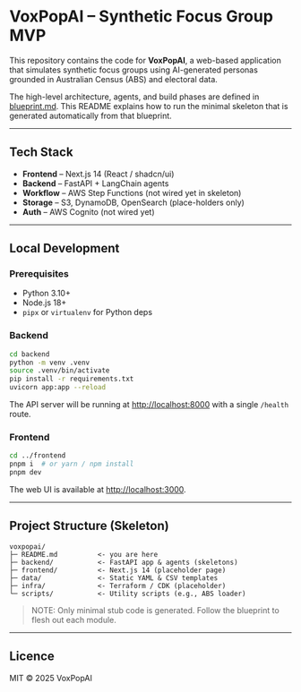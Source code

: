 # VoxPopAI – Synthetic Focus Group MVP

This repository contains the code for **VoxPopAI**, a web-based application that simulates synthetic focus groups using AI-generated personas grounded in Australian Census (ABS) and electoral data.

The high-level architecture, agents, and build phases are defined in [blueprint.md](../blueprint.md). This README explains how to run the minimal skeleton that is generated automatically from that blueprint.

---

## Tech Stack

* **Frontend** – Next.js 14 (React / shadcn/ui)
* **Backend** – FastAPI + LangChain agents
* **Workflow** – AWS Step Functions (not wired yet in skeleton)
* **Storage** – S3, DynamoDB, OpenSearch (place-holders only)
* **Auth** – AWS Cognito (not wired yet)

---

## Local Development

### Prerequisites

* Python 3.10+
* Node.js 18+
* `pipx` or `virtualenv` for Python deps

### Backend

```bash
cd backend
python -m venv .venv
source .venv/bin/activate
pip install -r requirements.txt
uvicorn app:app --reload
```

The API server will be running at <http://localhost:8000> with a single `/health` route.

### Frontend

```bash
cd ../frontend
pnpm i  # or yarn / npm install
pnpm dev
```

The web UI is available at <http://localhost:3000>.

---

## Project Structure (Skeleton)

```
voxpopai/
├─ README.md          <- you are here
├─ backend/           <- FastAPI app & agents (skeletons)
├─ frontend/          <- Next.js 14 (placeholder page)
├─ data/              <- Static YAML & CSV templates
├─ infra/             <- Terraform / CDK (placeholder)
└─ scripts/           <- Utility scripts (e.g., ABS loader)
```

> NOTE: Only minimal stub code is generated. Follow the blueprint to flesh out each module.

---

## Licence

MIT © 2025 VoxPopAI 